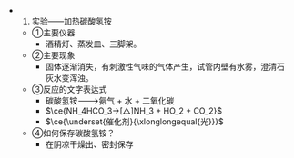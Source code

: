-
  1. 实验——加热碳酸氢铵
	- ①主要仪器
		- 酒精灯、蒸发皿、三脚架。
	- ②主要现象
		- 固体逐渐消失，有刺激性气味的气体产生，试管内壁有水雾，澄清石灰水变浑浊。
	- ③反应的文字表达式
		- 碳酸氢铵--->氨气 + 水 + 二氧化碳
		- $\ce{NH_4HCO_3->[△]NH_3 + HO_2 + CO_2}$
		- $\ce{\underset{催化剂}{\xlonglongequal{光}}}$
	- ④如何保存碳酸氢铵？
		- 在阴凉干燥出、密封保存